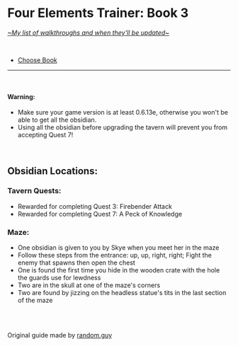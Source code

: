 # Four Elements Trainer: Book 3
[*\~My list of walkthroughs and when they'll be updated\~*](https://www.patreon.com/maimlain)

<br>

- [Choose Book](https://github.com/maim-lain/fourelements/blob/master/README.md)

---

<br>

#### Warning:
- Make sure your game version is at least 0.6.13e, otherwise you won't be able to get all the obsidian.
- Using all the obsidian before upgrading the tavern will prevent you from accepting Quest 7!

<br>

## Obsidian Locations:

### Tavern Quests:
- Rewarded for completing Quest 3: Firebender Attack
- Rewarded for completing Quest 7: A Peck of Knowledge

### Maze:
- One obsidian is given to you by Skye when you meet her in the maze
- Follow these steps from the entrance: up, up, right, right; Fight the enemy that spawns then open the chest
- One is found the first time you hide in the wooden crate with the hole the guards use for lewdness
- Two are in the skull at one of the maze's corners
- Two are found by jizzing on the headless statue's tits in the last section of the maze

<br>
<br>

Original guide made by [random.guy](https://f95zone.com/threads/four-elements-trainer-v0-6-13e-mity.730/page-230#post-871090)

